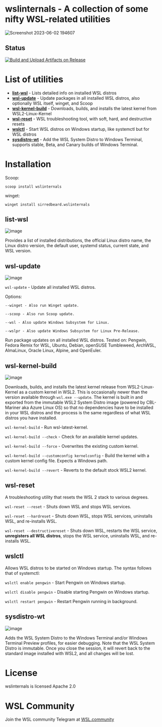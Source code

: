 # wslinternals - A collection of some nifty WSL-related utilities

![Screenshot 2023-06-02 194607](https://github.com/sirredbeard/wslinternals/assets/33820650/419c5854-bb69-4d95-8f1f-6e8f0b8ac6b0)

## Status

[![Build and Upload Artifacts on Release](https://github.com/sirredbeard/wslinternals/actions/workflows/build-on-release.yml/badge.svg)](https://github.com/sirredbeard/wslinternals/actions/workflows/build-on-release.yml)

# List of utilities

* **[list-wsl](https://github.com/sirredbeard/wslinternals#list-wsl)** - Lists detailed info on installed WSL distros
* **[wsl-update](https://github.com/sirredbeard/wslinternals#wsl-dist-update)** - Update packages in all installed WSL distros, also optionally WSL itself, winget, and Scoop
* **[wsl-kernel-build](https://github.com/sirredbeard/wslinternals#wsl-latest-kernel)** - Downloads, builds, and installs the latest kernel from WSL2-Linux-Kernel
* **[wsl-reset](https://github.com/sirredbeard/wslinternals#wsl-reset)** - WSL troubleshooting tool, with soft, hard, and destructive resets
* **[wslctl](https://github.com/sirredbeard/wslinternals#wslctl)** - Start WSL distros on Windows startup, like systemctl but for WSL distros
* **[sysdistro-wt](https://github.com/sirredbeard/wslinternals#sysdistrowt)** - Add the WSL System Distro to Windows Terminal, supports stable, Beta, and Canary builds of Windows Terminal.

# Installation

Scoop:

`scoop install wslinternals`

winget:

`winget install sirredbeard.wslinternals`

## list-wsl

![image](https://github.com/sirredbeard/wslinternals/assets/33820650/ab1f68b0-c2e5-4e0e-bccd-2c5bcf212a1a)

Provides a list of installed distributions, the official Linux distro name, the Linux distro version, the default user, systemd status, current state, and WSL version.

## wsl-update

![image](https://github.com/sirredbeard/wslinternals/assets/33820650/e1b49c52-c87e-448d-9884-f296165060d6)

`wsl-update` - Update all installed WSL distros.

Options:

    --winget - Also run Winget update.

    --scoop - Also run Scoop update.

    --wsl - Also update Windows Subsystem for Linux.

    --wslpr - Also update Windows Subsystem for Linux Pre-Release.

Run package updates on all installed WSL distros. Tested on: Pengwin, Fedora Remix for WSL, Ubuntu, Debian, openSUSE Tumbleweed, ArchWSL, AlmaLinux, Oracle Linux, Alpine, and OpenEuler.

## wsl-kernel-build

![image](https://github.com/sirredbeard/wslinternals/assets/33820650/6ddbda88-da15-4d5d-896a-b42e44503e8b)

Downloads, builds, and installs the latest kernel release from WSL2-Linux-Kernel as a custom kernel in WSL2. This is occasionally newer than the version available through `wsl.exe --update`. The kernel is built in and exported from the immutable WSL2 System Distro image (powered by CBL-Mariner aka Azure Linux OS) so that no dependencies have to be installed in your WSL distros and the process is the same regardless of what WSL distros you have installed.

`wsl-kernel-build` - Run wsl-latest-kernel.

`wsl-kernel-build --check` - Check for an available kernel updates.

`wsl-kernel-build --force` - Overwrites the existing custom kernel.

`wsl-kernel-build --customconfig kernelconfig` - Build the kernel with a custom kernel config file. Expects a Windows path.

`wsl-kernel-build --revert` - Reverts to the default stock WSL2 kernel.

## wsl-reset

A troubleshooting utility that resets the WSL 2 stack to various degrees.

`wsl-reset --reset` - Shuts down WSL and stops WSL services.

`wsl-reset --hardreset` - Shuts down WSL, stops WSL services, uninstalls WSL, and re-installs WSL.

`wsl-reset --destructivereset` - Shuts down WSL, restarts the WSL service, **unregisters all WSL distros**, stops the WSL service, uninstalls WSL, and re-installs WSL.

## wslctl

Allows WSL distros to be started on Windows startup. The syntax follows that of systemctl:

`wslctl enable pengwin` - Start Pengwin on Windows startup.

`wslctl disable pengwin` - Disable starting Pengwin on Windows startup.

`wslctl restart pengwin` - Restart Pengwin running in background.

## sysdistro-wt

![image](https://github.com/sirredbeard/wslinternals/assets/33820650/ea645f9e-af55-47f2-8ccf-5a14aa5e7d3b)

Adds the WSL System Distro to the Windows Terminal and/or Windows Terminal Preview profiles, for easier debugging. Note that the WSL System Distro is immutable. Once you close the session, it will revert back to the standard image installed with WSL2, and all changes will be lost.

# License

wslinternals is licensed Apache 2.0

# WSL Community

Join the WSL community Telegram at [WSL.community](https://wsl.community)
